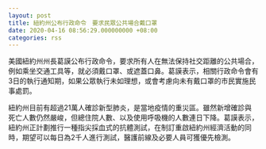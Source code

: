 ```yaml
---
layout: post
title: 紐約州公布行政命令　要求民眾公共場合戴口罩
date: 2020-04-16 08:56:29.000000000 +08:00
categories: rss
---
```


美國紐約州州長葛謨公布行政命令，要求所有人在無法保持社交距離的公共場合，例如乘坐交通工具等，就必須戴口罩、或遮蓋口鼻。葛謨表示，相關行政命令會有3日的執行通知期，如果公眾執行未如理想，或會考慮向未有戴口罩的市民實施民事處罰。

紐約州目前有超過21萬人確診新型肺炎，是當地疫情的重災區。雖然新增確診與死亡人數仍然嚴峻，但總住院人數、以及使用呼吸機的人數連日下降。葛謨表示，紐約州正計劃推行一種指尖採血式的抗體測試，在制訂重啟紐約州經濟活動的同時，期望可以每日為2千人進行測試，醫護前線及必要人員可獲優先檢測。
